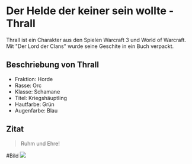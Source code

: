 # Der Helde der keiner sein wollte - Thrall

Thrall ist ein Charakter aus den Spielen Warcraft 3 und World of Warcraft. Mit "Der Lord der Clans" wurde seine Geschite in ein Buch verpackt.

## Beschriebung von Thrall
* Fraktion: Horde
* Rasse: Orc
* Klasse: Schamane
* Titel: Kriegshäuptling
* Hautfarbe: Grün
* Augenfarbe: Blau

## Zitat
> Ruhm und Ehre!

#Bild
<img src="https://wow.zamimg.com/uploads/screenshots/normal/427164-thrall.jpg"/>

